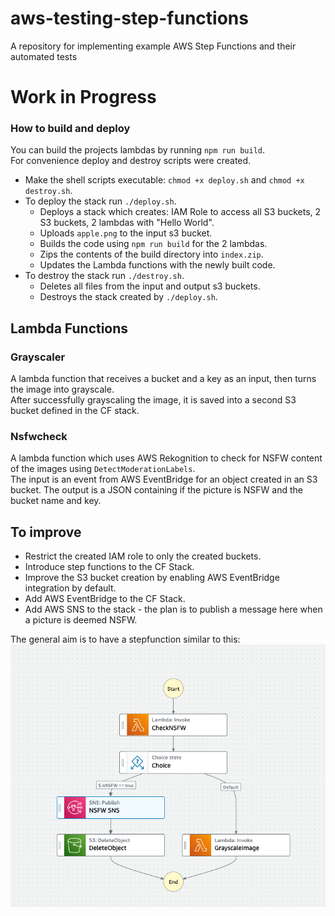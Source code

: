 # aws-testing-step-functions
A repository for implementing example AWS Step Functions and their automated tests

# Work in Progress

### How to build and deploy
You can build the projects lambdas by running `npm run build`.  
For convenience deploy and destroy scripts were created.  
- Make the shell scripts executable: `chmod +x deploy.sh` and `chmod +x destroy.sh`.
- To deploy the stack run `./deploy.sh`.
    - Deploys a stack which creates: IAM Role to access all S3 buckets, 2 S3 buckets, 2 lambdas with "Hello World".
    - Uploads `apple.png` to the input s3 bucket.
    - Builds the code using `npm run build` for the 2 lambdas.
    - Zips the contents of the build directory into `index.zip`.
    - Updates the Lambda functions with the newly built code.
- To destroy the stack run `./destroy.sh`.
    - Deletes all files from the input and output s3 buckets.
    - Destroys the stack created by `./deploy.sh`.

## Lambda Functions

### Grayscaler
A lambda function that receives a bucket and a key as an input, then turns the image into grayscale.  
After successfully grayscaling the image, it is saved into a second S3 bucket defined in the CF stack.  

### Nsfwcheck
A lambda function which uses AWS Rekognition to check for NSFW content of the images using `DetectModerationLabels`.  
The input is an event from AWS EventBridge for an object created in an S3 bucket.
The output is a JSON containing if the picture is NSFW and the bucket name and key.

## To improve
- Restrict the created IAM role to only the created buckets.
- Introduce step functions to the CF Stack.
- Improve the S3 bucket creation by enabling AWS EventBridge integration by default.
- Add AWS EventBridge to the CF Stack.
- Add AWS SNS to the stack - the plan is to publish a message here when a picture is deemed NSFW.

The general aim is to have a stepfunction similar to this:  
![A picture of the planned stepfunction](docs/sf-plan.png)